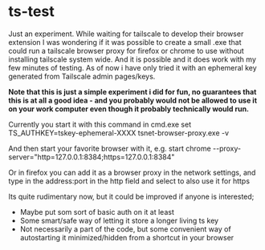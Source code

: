 # ts-test


Just an experiment. While waiting for tailscale to develop their browser extension I was wondering if it was possible to create a small .exe that could run a tailscale browser proxy for firefox or chrome to use without installing tailscale system wide. And it is possible and it does work with my few minutes of testing. As of now i have only tried it with an ephemeral key generated from Tailscale admin pages/keys. 

**Note that this is just a simple experiment i did for fun, no guarantees that this is at all a good idea - and you probably would not be allowed to use it on your work computer even though it probably technically would run.**

Currently you start it with this command in cmd.exe
set TS_AUTHKEY=tskey-ephemeral-XXXX
tsnet-browser-proxy.exe -v

And then start your favorite browser with it, e.g. start chrome --proxy-server="http=127.0.0.1:8384;https=127.0.0.1:8384"

Or in firefox you can add it as a browser proxy in the network settings, and type in the address:port in the http field and select to also use it for https

Its quite rudimentary now, but it could be improved if anyone is interested;
- Maybe put som sort of basic auth on it at least
- Some smart/safe way of letting it store a longer living ts key
- Not necessarily a part of the code, but some convenient way of autostarting it minimized/hidden from a shortcut in your browser
